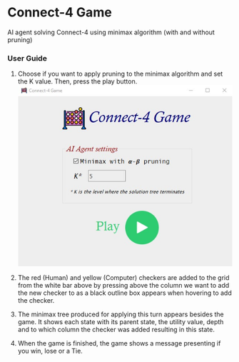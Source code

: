 # Connect-4 Game
AI agent solving Connect-4 using minimax algorithm (with and without pruning)

### User Guide
1. Choose if you want to apply pruning to the minimax algorithm and set the K value.
Then, press the play button.
![Main](/Images/Main.jpg)

2. The red (Human) and yellow (Computer) checkers are added to the grid from the
white bar above by pressing above the column we want to add the new checker to
as a black outline box appears when hovering to add the checker.

3. The minimax tree produced for applying this turn appears besides the game. It
shows each state with its parent state, the utility value, depth and to which column
the checker was added resulting in this state.

4. When the game is finished, the game shows a message presenting if you win, lose or
a Tie.
